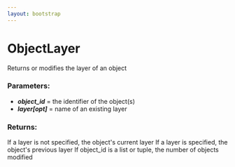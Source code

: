 ```yaml
---
layout: bootstrap
---
```


# ObjectLayer

Returns or modifies the layer of an object
          

### Parameters:

- ***object_id*** = the identifier of the object(s)
- ***layer[opt]*** = name of an existing layer
        

### Returns:


If a layer is not specified, the object's current layer
If a layer is specified, the object's previous layer
If object_id is a list or tuple, the number of objects modified
        


